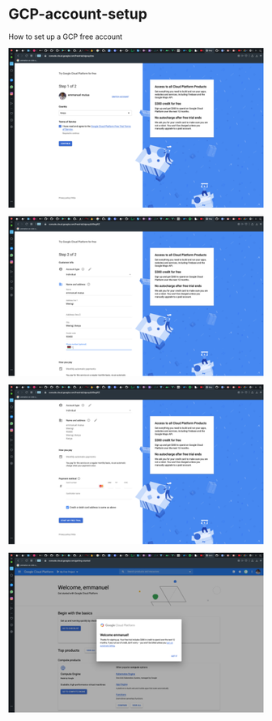 # GCP-account-setup
How to set up a GCP free account

![Step 1](https://github.com/Manuhmutua/GCP-account-setup/blob/master/image1.png?raw=true)

![Step 2](https://github.com/Manuhmutua/GCP-account-setup/blob/master/image2.png?raw=true)

![Step 3](https://github.com/Manuhmutua/GCP-account-setup/blob/master/image3.png?raw=true)

![Step 4](https://github.com/Manuhmutua/GCP-account-setup/blob/master/image4.png?raw=true)
